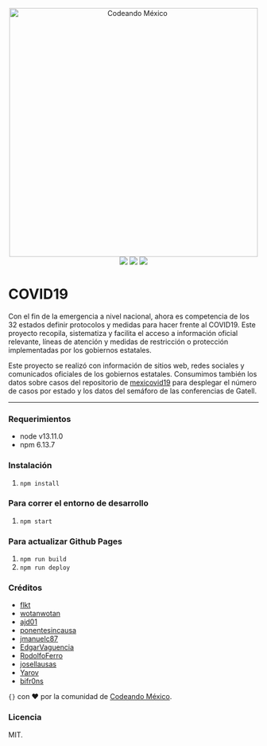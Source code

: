 <p align="center">
<img src="https://user-images.githubusercontent.com/4789492/107138712-cdc73880-68ca-11eb-8754-c875660bf60b.png" width="500" alt="Codeando México"><br>
<a href="http://www.codeandomexico.org/" target="_blank"><img src="https://img.shields.io/badge/website-CodeandoMexico-00D88E.svg"></a>
<a href="http://slack.codeandomexico.org/" target="_blank"><img src="https://img.shields.io/badge/slack-CodeandoMexico-EC0E4F.svg"></a>
<a href="https://github.com/CodeandoMexico/covid-estados/actions?query=workflow%3A%22Node.js+CI%22" target="_blank"><img src="https://github.com/CodeandoMexico/covid-estados/workflows/Node.js%20CI/badge.svg"></a>
</p>

# COVID19
Con el fin de la emergencia a nivel nacional, ahora es competencia de los 32 estados definir protocolos y medidas para hacer frente al COVID19. Este proyecto recopila, sistematiza y facilita el acceso a información oficial relevante, líneas de atención y medidas de restricción o protección implementadas por los gobiernos estatales.

Este proyecto se realizó con información de sitios web, redes sociales y comunicados oficiales de los gobiernos estatales. Consumimos también los datos sobre casos del repositorio de [mexicovid19](https://github.com/mexicovid19/mexicovid19.github.io) para desplegar el número de casos por estado y los datos del semáforo de las conferencias de Gatell.

___

### Requerimientos
- node v13.11.0
- npm 6.13.7

### Instalación
1. `npm install`

### Para correr el entorno de desarrollo
1. `npm start`

### Para actualizar Github Pages
1. `npm run build`
2. `npm run deploy`

### Créditos

* [flkt](https://github.com/flkt-crnpio)
* [wotanwotan](https://github.com/wotanwotan)
* [ajd01](https://github.com/ajd01)
* [ponentesincausa](https://github.com/ponentesincausa)
* [jmanuelc87](https://github.com/jmanuelc87)
* [EdgarVaguencia](https://github.com/EdgarVaguencia)
* [RodolfoFerro](https://github.com/RodolfoFerro)
* [josellausas](https://github.com/josellausas)
* [Yarov](https://github.com/Yarov)
* [bifr0ns](https://github.com/bifr0ns)

`{}` con ❤️ por la comunidad de [Codeando México](http://www.codeandomexico.org).

### Licencia

MIT.
